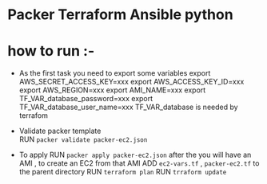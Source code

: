 # Packer Terraform Ansible python
# how to run :- 
  - As the first task you need to export some variables
        export AWS_SECRET_ACCESS_KEY=xxx
        export AWS_ACCESS_KEY_ID=xxx
        export AWS_REGION=xxx
        export AMI_NAME=xxx
        export TF_VAR_database_password=xxx
        export TF_VAR_database_user_name=xxx
  TF_VAR_database is needed by terrafom

  - Validate packer template   
      RUN `packer validate packer-ec2.json`
  - To apply
      RUN `packer apply packer-ec2.json`
  after the you will have an AMI , to create an EC2 from that AMI 
      ADD `ec2-vars.tf` , `packer-ec2.tf` to the parent directory
      RUN `terraform plan`
      RUN `trraform update`
